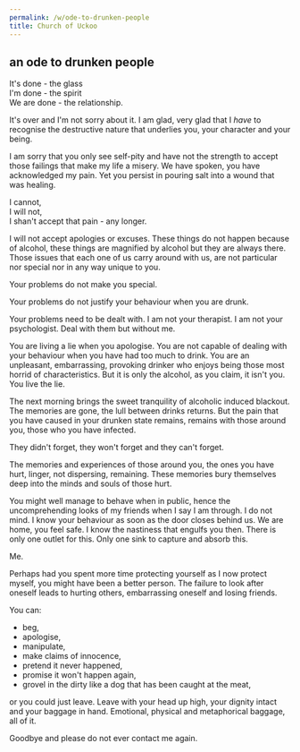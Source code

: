 ```yaml
---
permalink: /w/ode-to-drunken-people
title: Church of Uckoo
---
```


## an ode to drunken people

It's done  - the glass  
I'm done  - the spirit  
We are done - the relationship.

It's over and I'm not sorry about it. I am glad, very glad that I *have* to recognise the destructive nature that underlies you, your character and your being.

I am sorry that you only see self-pity and have not the strength to accept those failings that make my life a misery. We have spoken, you have acknowledged my pain. Yet you persist in pouring salt into a wound that was healing. 

I cannot,  
I will not,  
I shan't accept that pain - any longer.

I will not accept apologies or excuses. These things do not happen because of alcohol, these things are magnified by alcohol but they are always there. Those issues that each one of us carry around with us, are not particular nor special nor in any way unique to you. 

Your problems do not make you special.

Your problems do not justify your behaviour when you are drunk.

Your problems need to be dealt with. I am not your therapist. I am not your psychologist. Deal with them but without me.

You are living a lie when you apologise. You are not capable of dealing with your behaviour when you have had too much to drink. You are an unpleasant, embarrassing, provoking drinker who enjoys being those most horrid of characteristics. But it is only the alcohol, as you claim, it isn't you. You live the lie.

The next morning brings the sweet tranquility of alcoholic induced blackout. The memories are gone, the lull between drinks returns. But the pain that you have caused in your drunken state remains, remains with those around you, those who you have infected. 

They didn't forget, they won't forget and they can't forget.

The memories and experiences of those around you, the ones you have hurt, linger, not dispersing, remaining. These memories bury themselves deep into the minds and souls of those hurt.

You might well manage to behave when in public, hence the uncomprehending looks of my friends when I say I am through. I do not mind. I know your behaviour as soon as the door closes behind us. We are home, you feel safe. I know the nastiness that engulfs you then. There is only one outlet for this. Only one sink to capture and absorb this.

Me.

Perhaps had you spent more time protecting yourself as I now protect myself, you might have been a better person. The failure to look after oneself leads to hurting others, embarrassing oneself and losing friends.

You can:

- beg, 
- apologise,
- manipulate,
- make claims of innocence,
- pretend it never happened,
- promise it won't happen again,
- grovel in the dirty like a dog that has been caught at the meat,

or you could just leave. Leave with your head up high, your dignity intact and your baggage in hand. Emotional, physical and metaphorical baggage, all of it.

Goodbye and please do not ever contact me again.

